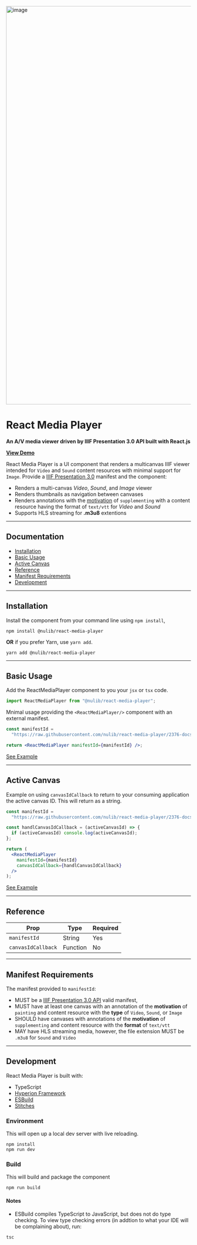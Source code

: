 <img width="1086" alt="image" src="https://user-images.githubusercontent.com/7376450/139940344-53bfdc9d-fe2a-48c8-8377-8bf806ce3e7b.png">

# React Media Player

**An A/V media viewer driven by IIIF Presentation 3.0 API built with React.js**

[**View Demo**](https://codesandbox.io/s/nulib-react-media-player-sample-i0huq)

React Media Player is a UI component that renders a multicanvas IIIF viewer intended for `Video` and `Sound` content resources with minimal support for `Image`. Provide a [IIIF Presentation 3.0](https://iiif.io/api/presentation/3.0/) manifest and the component:

- Renders a multi-canvas _Video_, _Sound_, and _Image_ viewer
- Renders thumbnails as navigation between canvases
- Renders annotations with the [motivation](https://iiif.io/api/presentation/3.0/#values-for-motivation) of `supplementing` with a content resource having the format of `text/vtt` for _Video_ and _Sound_
- Supports HLS streaming for **.m3u8** extentions

---

## Documentation

- [Installation](#installation)
- [Basic Usage](#basic-usage)
- [Active Canvas](#active-canvas)
- [Reference](#reference)
- [Manifest Requirements](#manifest-requirements)
- [Development](#development)

---

## Installation

Install the component from your command line using `npm install`,

```shell
npm install @nulib/react-media-player
```

**OR** if you prefer Yarn, use `yarn add`.

```shell
yarn add @nulib/react-media-player
```

---

## Basic Usage

Add the ReactMediaPlayer component to you your `jsx` or `tsx` code.

```jsx
import ReactMediaPlayer from "@nulib/react-media-player";
```

Mnimal usage providing the `<ReactMediaPlayer/>` component with an external manifest.

```jsx
const manifestId =
  "https://raw.githubusercontent.com/nulib/react-media-player/2376-docs/public/fixtures/iiif/manifests/sample.json";

return <ReactMediaPlayer manifestId={manifestId} />;
```

[See Example](https://codesandbox.io/s/nulib-react-media-player-sample-i0huq?file=/src/App.tsx)

---

## Active Canvas

Example on using `canvasIdCallback` to return to your consuming application the active canvas ID. This will return as a string.

```jsx
const manifestId =
  "https://raw.githubusercontent.com/nulib/react-media-player/2376-docs/public/fixtures/iiif/manifests/sample.json";

const handlCanvasIdCallback = (activeCanvasId) => {
  if (activeCanvasId) console.log(activeCanvasId);
};

return (
  <ReactMediaPlayer
    manifestId={manifestId}
    canvasIdCallback={handlCanvasIdCallback}
  />
);
```

[See Example](https://codesandbox.io/s/nulib-react-media-player-sample-i0huq?file=/src/App.tsx)

---

## Reference

| Prop               | Type     | Required |
| ------------------ | -------- | -------- |
| `manifestId`       | String   | Yes      |
| `canvasIdCallback` | Function | No       |

---

## Manifest Requirements

The manifest provided to `manifestId`:

- MUST be a [IIIF Presentation 3.0 API](https://iiif.io/api/presentation/3.0/) valid manifest,
- MUST have at least one canvas with an annotation of the **motivation** of `painting` and content resource with the **type** of `Video`, `Sound`, or `Image`
- SHOULD have canvases with annotations of the **motivation** of `supplementing` and content resource with the **format** of `text/vtt`
- MAY have HLS streaming media, however, the file extension MUST be `.m3u8` for `Sound` and `Video`

---

## Development

React Media Player is built with:

- TypeScript
- [Hyperion Framework](https://hyperion.stephen.wf/the-vault/vault-api/)
- [ESBuild](https://esbuild.github.io/)
- [Stitches](https://stitches.dev/)

### Environment

This will open up a local dev server with live reloading.

```
npm install
npm run dev
```

### Build

This will build and package the component

```
npm run build
```

#### Notes

- ESBuild compiles TypeScript to JavaScript, but does not do type checking. To view type checking errors (in addtion to what your IDE will be complaining about), run:

```
tsc
```

